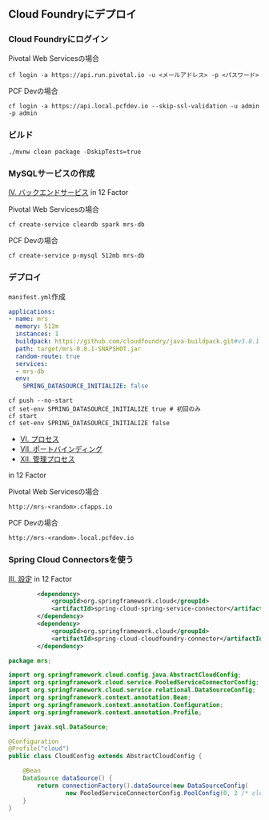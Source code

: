 ## Cloud Foundryにデプロイ

### Cloud Foundryにログイン

Pivotal Web Servicesの場合


```
cf login -a https://api.run.pivotal.io -u <メールアドレス> -p <パスワード>
```

PCF Devの場合

```
cf login -a https://api.local.pcfdev.io --skip-ssl-validation -u admin -p admin
```


### ビルド


```
./mvnw clean package -DskipTests=true
```

### MySQLサービスの作成

[IV. バックエンドサービス](https://12factor.net/ja/backing-services) in 12 Factor


Pivotal Web Servicesの場合

```
cf create-service cleardb spark mrs-db
```

PCF Devの場合

```
cf create-service p-mysql 512mb mrs-db
```

### デプロイ

`manifest.yml`作成

``` yml
applications:
- name: mrs
  memory: 512m
  instances: 1
  buildpack: https://github.com/cloudfoundry/java-buildpack.git#v3.8.1
  path: target/mrs-0.0.1-SNAPSHOT.jar
  random-route: true
  services:
  - mrs-db
  env:
    SPRING_DATASOURCE_INITIALIZE: false
```


```
cf push --no-start
cf set-env SPRING_DATASOURCE_INITIALIZE true # 初回のみ
cf start
cf set-env SPRING_DATASOURCE_INITIALIZE false
```

* [VI. プロセス](https://12factor.net/ja/processes)
* [VII. ポートバインディング](https://12factor.net/ja/port-binding)
* [XII. 管理プロセス](https://12factor.net/ja/admin-processes)

in 12 Factor

Pivotal Web Servicesの場合

`http://mrs-<random>.cfapps.io`

PCF Devの場合

`http://mrs-<random>.local.pcfdev.io`

### Spring Cloud Connectorsを使う

[III. 設定](https://12factor.net/ja/config) in 12 Factor

``` xml
        <dependency>
            <groupId>org.springframework.cloud</groupId>
            <artifactId>spring-cloud-spring-service-connector</artifactId>
        </dependency>
        <dependency>
            <groupId>org.springframework.cloud</groupId>
            <artifactId>spring-cloud-cloudfoundry-connector</artifactId>
        </dependency>
```


``` java
package mrs;

import org.springframework.cloud.config.java.AbstractCloudConfig;
import org.springframework.cloud.service.PooledServiceConnectorConfig;
import org.springframework.cloud.service.relational.DataSourceConfig;
import org.springframework.context.annotation.Bean;
import org.springframework.context.annotation.Configuration;
import org.springframework.context.annotation.Profile;

import javax.sql.DataSource;

@Configuration
@Profile("cloud")
public class CloudConfig extends AbstractCloudConfig {

	@Bean
	DataSource dataSource() {
		return connectionFactory().dataSource(new DataSourceConfig(
				new PooledServiceConnectorConfig.PoolConfig(0, 2 /* cleardb sparkプラン用 */, 3000), null));
	}
}
```
